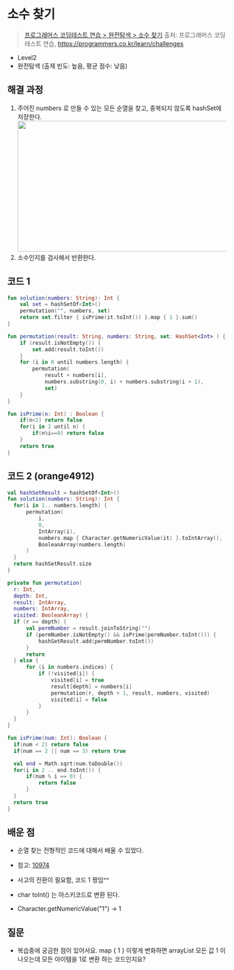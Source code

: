 # 소수 찾기

> [프로그래머스 코딩테스트 연습 > 완전탐색 > 소수 찾기](https://programmers.co.kr/learn/courses/30/lessons/42839)
> 출처: 프로그래머스 코딩 테스트 연습, https://programmers.co.kr/learn/challenges

- Level2
- 완전탐색 (출제 빈도: 높음, 평균 점수: 낮음)

## 해결 과정

1. 주어진 numbers 로 만들 수 있는 모든 순열을 찾고, 중복되지 않도록 hashSet에 저장한다.
   <img src="../res/programmers_42839.png" width="500" height="300" />
2. 소수인지를 검사해서 반환한다.

## 코드 1

```kotlin
fun solution(numbers: String): Int {
    val set = hashSetOf<Int>()
    permutation("", numbers, set)
    return set.filter { isPrime(it.toInt()) }.map { 1 }.sum()
}

fun permutation(result: String, numbers: String, set: HashSet<Int> ) {
    if (result.isNotEmpty()) {
        set.add(result.toInt())
    }
    for (i in 0 until numbers.length) {
        permutation(
            result + numbers[i],
            numbers.substring(0, i) + numbers.substring(i + 1),
            set)
    }
}

fun isPrime(n: Int) : Boolean {
    if(n<2) return false
    for(i in 2 until n) {
        if(n%i==0) return false
    }
    return true
}
```

## 코드 2 (orange4912)
```kotlin
val hashSetResult = hashSetOf<Int>()
fun solution(numbers: String): Int {
  for(i in 1.. numbers.length) {
      permutation(
          i,
          0,
          IntArray(i),
          numbers.map { Character.getNumericValue(it) }.toIntArray(),
          BooleanArray(numbers.length)
      )
  }
  return hashSetResult.size
}

private fun permutation(
  r: Int,
  depth: Int,
  result: IntArray,
  numbers: IntArray,
  visited: BooleanArray) {
  if (r == depth) {
      val permNumber = result.joinToString("")
      if (permNumber.isNotEmpty() && isPrime(permNumber.toInt())) {
          hashSetResult.add(permNumber.toInt())
      }
      return
  } else {
      for (i in numbers.indices) {
          if (!visited[i]) {
              visited[i] = true
              result[depth] = numbers[i]
              permutation(r, depth + 1, result, numbers, visited)
              visited[i] = false
          }
      }
  }
}

fun isPrime(num: Int): Boolean {    
  if(num < 2) return false
  if(num == 2 || num == 3) return true

  val end = Math.sqrt(num.toDouble())
  for(i in 2 .. end.toInt()) {
      if(num % i == 0) {
          return false
      }
  }
  return true
}

```
## 배운 점

- 순열 찾는 전형적인 코드에 대해서 배울 수 있었다.
- 참고: [10974](https://www.acmicpc.net/problem/10974)

- 사고의 전환이 필요함, 코드 1 짱임^^
- char toInt() 는 아스키코드로 변환 된다.
- Character.getNumericValue("1") -> 1

## 질문
- 복습중에 궁금한 점이 있어서요. map { 1 } 이렇게 변화하면 arrayList<int> 모든 값 1 이 나오는데 모든 아이템을 1로 변환 하는 코드인지요?
   

